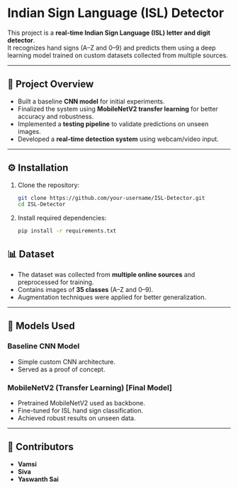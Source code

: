 # Indian Sign Language (ISL) Detector

This project is a **real-time Indian Sign Language (ISL) letter and digit detector**.  
It recognizes hand signs (A–Z and 0–9) and predicts them using a deep learning model trained on custom datasets collected from multiple sources.

---

## 🚀 Project Overview
- Built a baseline **CNN model** for initial experiments.
- Finalized the system using **MobileNetV2 transfer learning** for better accuracy and robustness.
- Implemented a **testing pipeline** to validate predictions on unseen images.
- Developed a **real-time detection system** using webcam/video input.

---

## ⚙️ Installation
1. Clone the repository:
   ```bash
   git clone https://github.com/your-username/ISL-Detector.git
   cd ISL-Detector
2. Install required dependencies:
   ```bash
   pip install -r requirements.txt

## 📊 Dataset
- The dataset was collected from **multiple online sources** and preprocessed for training.  
- Contains images of **35 classes** (A–Z and 0–9).  
- Augmentation techniques were applied for better generalization.  

---

## 🧠 Models Used
### Baseline CNN Model
- Simple custom CNN architecture.  
- Served as a proof of concept.  

### MobileNetV2 (Transfer Learning) [Final Model]
- Pretrained MobileNetV2 used as backbone.  
- Fine-tuned for ISL hand sign classification.  
- Achieved robust results on unseen data.  

---

## 👥 Contributors

- **Vamsi**  
- **Siva**
- **Yaswanth Sai**
